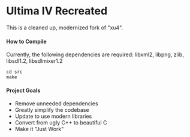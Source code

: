 # Ultima IV Recreated

This is a cleaned up, modernized fork of "xu4".

#### How to Compile
Currently, the following dependencies are required:
libxml2, libpng, zlib, libsdl1.2, libsdlmixer1.2
```
cd src
make
```

#### Project Goals
* Remove unneeded dependencies
* Greatly simplify the codebase
* Update to use modern libraries
* Convert from ugly C++ to beautiful C
* Make it "Just Work"
